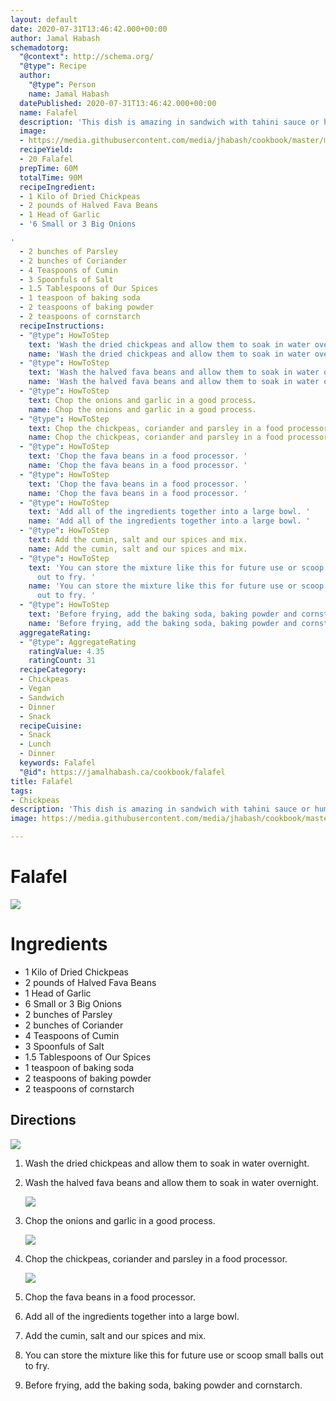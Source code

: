 ```yaml
---
layout: default
date: 2020-07-31T13:46:42.000+00:00
author: Jamal Habash
schemadotorg:
  "@context": http://schema.org/
  "@type": Recipe
  author:
    "@type": Person
    name: Jamal Habash
  datePublished: 2020-07-31T13:46:42.000+00:00
  name: Falafel
  description: 'This dish is amazing in sandwich with tahini sauce or hummus. '
  image:
  - https://media.githubusercontent.com/media/jhabash/cookbook/master/media/falafel-recipe-1.jpg
  recipeYield:
  - 20 Falafel
  prepTime: 60M
  totalTime: 90M
  recipeIngredient:
  - 1 Kilo of Dried Chickpeas
  - 2 pounds of Halved Fava Beans
  - 1 Head of Garlic
  - '6 Small or 3 Big Onions

'
  - 2 bunches of Parsley
  - 2 bunches of Coriander
  - 4 Teaspoons of Cumin
  - 3 Spoonfuls of Salt
  - 1.5 Tablespoons of Our Spices
  - 1 teaspoon of baking soda
  - 2 teaspoons of baking powder
  - 2 teaspoons of cornstarch
  recipeInstructions:
  - "@type": HowToStep
    text: 'Wash the dried chickpeas and allow them to soak in water overnight. '
    name: 'Wash the dried chickpeas and allow them to soak in water overnight. '
  - "@type": HowToStep
    text: 'Wash the halved fava beans and allow them to soak in water overnight. '
    name: 'Wash the halved fava beans and allow them to soak in water overnight. '
  - "@type": HowToStep
    text: Chop the onions and garlic in a good process.
    name: Chop the onions and garlic in a good process.
  - "@type": HowToStep
    text: Chop the chickpeas, coriander and parsley in a food processor.
    name: Chop the chickpeas, coriander and parsley in a food processor.
  - "@type": HowToStep
    text: 'Chop the fava beans in a food processor. '
    name: 'Chop the fava beans in a food processor. '
  - "@type": HowToStep
    text: 'Chop the fava beans in a food processor. '
    name: 'Chop the fava beans in a food processor. '
  - "@type": HowToStep
    text: 'Add all of the ingredients together into a large bowl. '
    name: 'Add all of the ingredients together into a large bowl. '
  - "@type": HowToStep
    text: Add the cumin, salt and our spices and mix.
    name: Add the cumin, salt and our spices and mix.
  - "@type": HowToStep
    text: 'You can store the mixture like this for future use or scoop small balls
      out to fry. '
    name: 'You can store the mixture like this for future use or scoop small balls
      out to fry. '
  - "@type": HowToStep
    text: 'Before frying, add the baking soda, baking powder and cornstarch. '
    name: 'Before frying, add the baking soda, baking powder and cornstarch. '
  aggregateRating:
  - "@type": AggregateRating
    ratingValue: 4.35
    ratingCount: 31
  recipeCategory:
  - Chickpeas
  - Vegan
  - Sandwich
  - Dinner
  - Snack
  recipeCuisine:
  - Snack
  - Lunch
  - Dinner
  keywords: Falafel
  "@id": https://jamalhabash.ca/cookbook/falafel
title: Falafel
tags:
- Chickpeas
description: 'This dish is amazing in sandwich with tahini sauce or hummus. '
image: https://media.githubusercontent.com/media/jhabash/cookbook/master/media/falafel-recipe-1.jpg

---
```

# Falafel

![](https://media.githubusercontent.com/media/jhabash/cookbook/master/media/falafel-recipe-1.jpg)

# Ingredients

* 1 Kilo of Dried Chickpeas
* 2 pounds of Halved Fava Beans
* 1 Head of Garlic
* 6 Small or 3 Big Onions
* 2 bunches of Parsley
* 2 bunches of Coriander
* 4 Teaspoons of Cumin
* 3 Spoonfuls of Salt
* 1.5 Tablespoons of Our Spices
* 1 teaspoon of baking soda
* 2 teaspoons of baking powder
* 2 teaspoons of cornstarch

## Directions

![](https://media.githubusercontent.com/media/jhabash/cookbook/master/media/screen-shot-2020-07-31-at-9-54-24-am.png)

1. Wash the dried chickpeas and allow them to soak in water overnight. 
2. Wash the halved fava beans and allow them to soak in water overnight. 

   ![](https://media.githubusercontent.com/media/jhabash/cookbook/master/media/screen-shot-2020-07-31-at-9-57-09-am.png)
3. Chop the onions and garlic in a good process.

   ![](https://media.githubusercontent.com/media/jhabash/cookbook/master/media/screen-shot-2020-07-31-at-10-00-51-am.png)
4. Chop the chickpeas, coriander and parsley in a food processor.

   ![](https://media.githubusercontent.com/media/jhabash/cookbook/master/media/screen-shot-2020-07-31-at-10-01-44-am.png)
5. Chop the fava beans in a food processor. 
6. Add all of the ingredients together into a large bowl. 
7. Add the cumin, salt and our spices and mix.
8. You can store the mixture like this for future use or scoop small balls out to fry. 
9. Before frying, add the baking soda, baking powder and cornstarch.